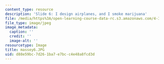 ```yaml
---
content_type: resource
description: 'Slide 6: I design airplanes, and I smoke marijuana'
file: /media/https%3A/open-learning-course-data-rc.s3.amazonaws.com/4-341-introduction-to-photography-fall-2002/d88e59bc7d261ba7e7bcc4e48a8fcd3d_massey6.JPG
file_type: image/jpeg
image_metadata:
  caption: ''
  credit: ''
  image-alt: ''
resourcetype: Image
title: massey6.JPG
uid: d88e59bc-7d26-1ba7-e7bc-c4e48a8fcd3d
---
```

